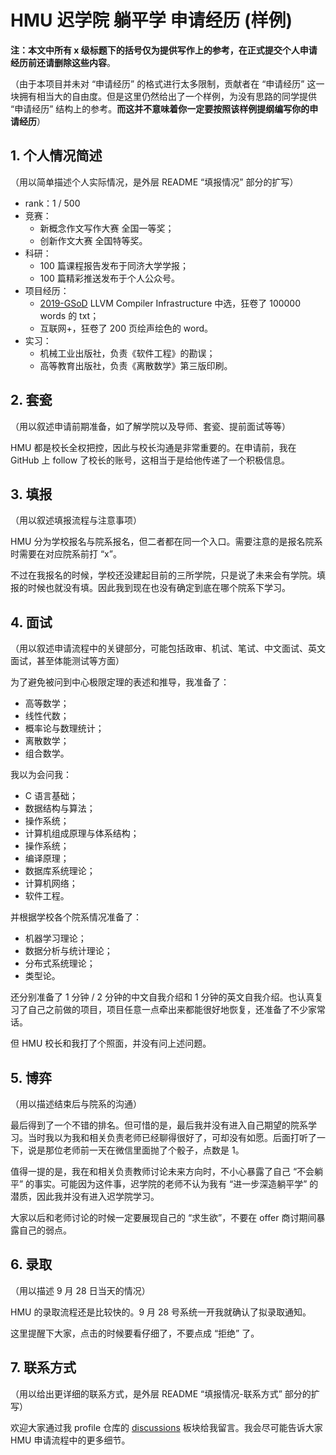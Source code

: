 # HMU 迟学院 躺平学 申请经历 (样例)

**注：本文中所有 x 级标题下的括号仅为提供写作上的参考，在正式提交个人申请经历前还请删除这些内容**。

（由于本项目并未对 “申请经历” 的格式进行太多限制，贡献者在 “申请经历” 这一块拥有相当大的自由度。但是这里仍然给出了一个样例，为没有思路的同学提供 “申请经历” 结构上的参考。**而这并不意味着你一定要按照该样例提纲编写你的申请经历**）

## 1. 个人情况简述

（用以简单描述个人实际情况，是外层 README “填报情况” 部分的扩写）

* rank：1 / 500
* 竞赛：
  * 新概念作文写作大赛 全国一等奖；
  * 创新作文大赛 全国特等奖。
* 科研：
  * 100 篇课程报告发布于同济大学学报；
  * 100 篇精彩推送发布于个人公众号。
* 项目经历：
  * [2019-GSoD](https://developers.google.com/season-of-docs) LLVM Compiler Infrastructure 中选，狂卷了 100000 words 的 txt；
  * 互联网+，狂卷了 200 页绘声绘色的 word。
* 实习：
  * 机械工业出版社，负责《软件工程》的勘误；
  * 高等教育出版社，负责《离散数学》第三版印刷。

## 2. 套瓷

（用以叙述申请前期准备，如了解学院以及导师、套瓷、提前面试等等）

HMU 都是校长全权把控，因此与校长沟通是非常重要的。在申请前，我在 GitHub 上 follow 了校长的账号，这相当于是给他传递了一个积极信息。

## 3. 填报

（用以叙述填报流程与注意事项）

HMU 分为学校报名与院系报名，但二者都在同一个入口。需要注意的是报名院系时需要在对应院系前打 “x”。

不过在我报名的时候，学校还没建起目前的三所学院，只是说了未来会有学院。填报的时候也就没有填。因此我到现在也没有确定到底在哪个院系下学习。

## 4. 面试

（用以叙述申请流程中的关键部分，可能包括政审、机试、笔试、中文面试、英文面试，甚至体能测试等方面）

为了避免被问到中心极限定理的表述和推导，我准备了：

* 高等数学；
* 线性代数；
* 概率论与数理统计；
* 离散数学；
* 组合数学。

我以为会问我：

* C 语言基础；
* 数据结构与算法；
* 操作系统；
* 计算机组成原理与体系结构；
* 操作系统；
* 编译原理；
* 数据库系统理论；
* 计算机网络；
* 软件工程。

并根据学校各个院系情况准备了：

* 机器学习理论；
* 数据分析与统计理论；
* 分布式系统理论；
* 类型论。

还分别准备了 1 分钟 / 2 分钟的中文自我介绍和 1 分钟的英文自我介绍。也认真复习了自己之前做的项目，项目任意一点牵出来都能很好地恢复，还准备了不少家常话。

但 HMU 校长和我打了个照面，并没有问上述问题。

## 5. 博弈

（用以描述结束后与院系的沟通）

最后得到了一个不错的排名。但可惜的是，最后我并没有进入自己期望的院系学习。当时我以为我和相关负责老师已经聊得很好了，可却没有如愿。后面打听了一下，说是那位老师前一天在微信里面抛了个骰子，点数是 1。

值得一提的是，我在和相关负责教师讨论未来方向时，不小心暴露了自己 “不会躺平” 的事实。可能因为这件事，迟学院的老师不认为我有 “进一步深造躺平学” 的潜质，因此我并没有进入迟学院学习。

大家以后和老师讨论的时候一定要展现自己的 “求生欲”，不要在 offer 商讨期间暴露自己的弱点。

## 6. 录取

（用以描述 9 月 28 日当天的情况）

HMU 的录取流程还是比较快的。9 月 28 号系统一开我就确认了拟录取通知。

这里提醒下大家，点击的时候要看仔细了，不要点成 “拒绝” 了。

## 7. 联系方式

（用以给出更详细的联系方式，是外层 README “填报情况-联系方式” 部分的扩写）

欢迎大家通过我 profile 仓库的 [discussions](https://github.com/skyleaworlder/skyleaworlder/discussions) 板块给我留言。我会尽可能告诉大家 HMU 申请流程中的更多细节。
